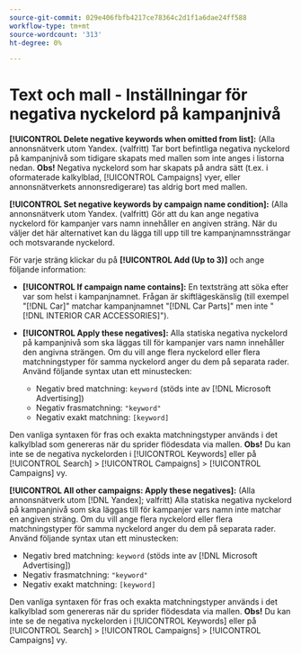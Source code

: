 ```yaml
---
source-git-commit: 029e406fbfb4217ce78364c2d1f1a6dae24ff588
workflow-type: tm+mt
source-wordcount: '313'
ht-degree: 0%

---
```

# Text och mall - Inställningar för negativa nyckelord på kampanjnivå

**[!UICONTROL Delete negative keywords when omitted from list]:** (Alla annonsnätverk utom Yandex. (valfritt) Tar bort befintliga negativa nyckelord på kampanjnivå som tidigare skapats med mallen som inte anges i listorna nedan. **Obs!** Negativa nyckelord som har skapats på andra sätt (t.ex. i oformaterade kalkylblad, [!UICONTROL Campaigns] vyer, eller annonsnätverkets annonsredigerare) tas aldrig bort med mallen.

**[!UICONTROL Set negative keywords by campaign name condition]:** (Alla annonsnätverk utom Yandex. (valfritt) Gör att du kan ange negativa nyckelord för kampanjer vars namn innehåller en angiven sträng. När du väljer det här alternativet kan du lägga till upp till tre kampanjnamnssträngar och motsvarande nyckelord.

För varje sträng klickar du på **[!UICONTROL Add (Up to 3)]** och ange följande information:

* **[!UICONTROL If campaign name contains]:**  En textsträng att söka efter var som helst i kampanjnamnet. Frågan är skiftlägeskänslig (till exempel &quot;[!DNL Car]&quot; matchar kampanjnamnet &quot;[!DNL Car Parts]&quot; men inte &quot;[!DNL INTERIOR CAR ACCESSORIES]&quot;).

* **[!UICONTROL Apply these negatives]:**  Alla statiska negativa nyckelord på kampanjnivå som ska läggas till för kampanjer vars namn innehåller den angivna strängen. Om du vill ange flera nyckelord eller flera matchningstyper för samma nyckelord anger du dem på separata rader. Använd följande syntax utan ett minustecken:

   * Negativ bred matchning: `keyword` (stöds inte av [!DNL Microsoft Advertising])
   * Negativ frasmatchning: `"keyword"`
   * Negativ exakt matchning: `[keyword]`

Den vanliga syntaxen för fras och exakta matchningstyper används i det kalkylblad som genereras när du sprider flödesdata via mallen. **Obs!** Du kan inte se de negativa nyckelorden i [!UICONTROL Keywords] eller på [!UICONTROL Search] > [!UICONTROL Campaigns] > [!UICONTROL Campaigns] vy.

**[!UICONTROL All other campaigns: Apply these negatives]:** (Alla annonsnätverk utom [!DNL Yandex]; valfritt) Alla statiska negativa nyckelord på kampanjnivå som ska läggas till för kampanjer vars namn inte matchar en angiven sträng. Om du vill ange flera nyckelord eller flera matchningstyper för samma nyckelord anger du dem på separata rader. Använd följande syntax utan ett minustecken:

* Negativ bred matchning: `keyword` (stöds inte av [!DNL Microsoft Advertising])
* Negativ frasmatchning: `"keyword"`
* Negativ exakt matchning: `[keyword]`

Den vanliga syntaxen för fras och exakta matchningstyper används i det kalkylblad som genereras när du sprider flödesdata via mallen. **Obs!** Du kan inte se de negativa nyckelorden i [!UICONTROL Keywords] eller på [!UICONTROL Search] > [!UICONTROL Campaigns] > [!UICONTROL Campaigns] vy.
